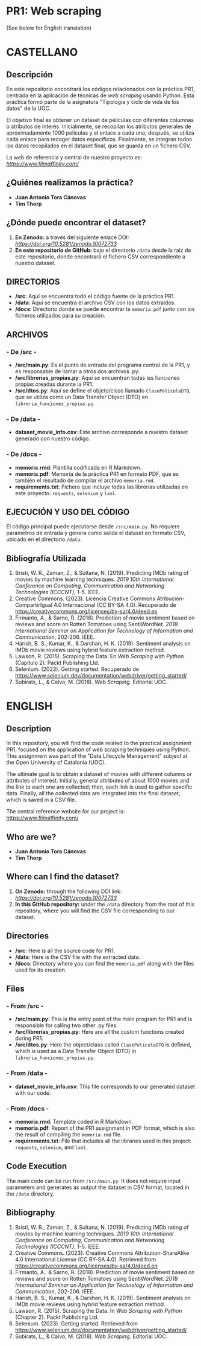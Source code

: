 # PR1: Web scraping

(See below for English translation)

# CASTELLANO

## Descripción

En este repositorio encontrará los códigos relacionados con la práctica PR1, centrada en la aplicación de técnicas de *web scraping* usando Python. Esta práctica formó parte de la asignatura "Tipología y ciclo de vida de los datos" de la UOC.

El objetivo final es obtener un dataset de películas con diferentes columnas o atributos de interés. Inicialmente, se recopilan los atributos generales de aproximadamente 1000 películas y el enlace a cada una; después, se utiliza cada enlace para recoger datos específicos. Finalmente, se integran todos los datos recopilados en el dataset final, que se guarda en un fichero CSV.

La web de referencia y central de nuestro proyecto es: _https://www.filmaffinity.com/_

## ¿Quiénes realizamos la práctica?

- **Juan Antonio Tora Cánovas**
- **Tim Thorp**

## ¿Dónde puede encontrar el dataset?

1. **En Zenodo:** a través del siguiente enlace DOI: _https://doi.org/10.5281/zenodo.10072733_
2. **En este repositorio de GitHub:** bajo el directorio `/data` desde la raíz de este repositorio, donde encontrará el fichero CSV correspondiente a nuestro dataset.

## DIRECTORIOS

- **/src**: Aquí se encuentra todo el código fuente de la práctica PR1.
- **/data**: Aquí se encuentra el archivo CSV con los datos extraídos.
- **/docs**: Directorio donde se puede encontrar la `memoria.pdf` junto con los ficheros utilizados para su creación.

## ARCHIVOS

### - De /src -

- **/src/main.py**: Es el punto de entrada del programa central de la PR1, y es responsable de llamar a otros dos archivos .py.
- **/src/librerias_propias.py**: Aquí se encuentran todas las funciones propias creadas durante la PR1.
- **/src/dtos.py**: Aquí se define el objeto/clase llamado `ClasePeliculaDTO`, que se utiliza como un Data Transfer Object (DTO) en `libreria_funciones_propias.py`.

### - De /data -

- **dataset_movie_info.csv**: Este archivo corresponde a nuestro dataset generado con nuestro código.

### - De /docs -

- **memoria.rmd**: Plantilla codificada en R Markdown.
- **memoria.pdf**: Memoria de la práctica PR1 en formato PDF, que es también el resultado de compilar el archivo `memoria.rmd`.
- **requirements.txt**: Fichero que incluye todas las librerías utilizadas en este proyecto: `requests`, `selenium` y `lxml`.

## EJECUCIÓN Y USO DEL CÓDIGO


El código principal puede ejecutarse desde `/src/main.py`. No requiere parámetros de entrada y genera como salida el dataset en formato CSV, ubicado en el directorio `/data`.

## Bibliografía Utilizada

1. Bristi, W. R., Zaman, Z., & Sultana, N. (2019). Predicting IMDb rating of movies by machine learning techniques. *2019 10th International Conference on Computing, Communication and Networking Technologies (ICCCNT)*, 1-5. IEEE.
2. Creative Commons. (2023). Licencia Creative Commons Atribución-CompartirIgual 4.0 Internacional (CC BY-SA 4.0). Recuperado de https://creativecommons.org/licenses/by-sa/4.0/deed.es
3. Firmanto, A., & Sarno, R. (2018). Prediction of movie sentiment based on reviews and score on Rotten Tomatoes using SentiWordNet. *2018 International Seminar on Application for Technology of Information and Communication*, 202-206. IEEE.
4. Harish, B. S., Kumar, K., & Darshan, H. K. (2019). Sentiment analysis on IMDb movie reviews using hybrid feature extraction method.
5. Lawson, R. (2015). Scraping the Data. En *Web Scraping with Python* (Capítulo 2). Packt Publishing Ltd.
6. Selenium. (2023). Getting started. Recuperado de https://www.selenium.dev/documentation/webdriver/getting_started/
7. Subirats, L., & Calvo, M. (2018). *Web Scraping*. Editorial UOC.


# ENGLISH

## Description

In this repository, you will find the code related to the practical assignment PR1, focused on the application of web scraping techniques using Python. This assignment was part of the "Data Lifecycle Management" subject at the Open University of Catalonia (UOC).

The ultimate goal is to obtain a dataset of movies with different columns or attributes of interest. Initially, general attributes of about 1000 movies and the link to each one are collected; then, each link is used to gather specific data. Finally, all the collected data are integrated into the final dataset, which is saved in a CSV file.

The central reference website for our project is: https://www.filmaffinity.com/

## Who are we?

- **Juan Antonio Tora Cánovas**
- **Tim Thorp**

## Where can I find the dataset?

1. **On Zenodo:** through the following DOI link: _https://doi.org/10.5281/zenodo.10072733_
2. **In this GitHub repository:** under the `/data` directory from the root of this repository, where you will find the CSV file corresponding to our dataset.

## Directories

- **/src**: Here is all the source code for PR1.
- **/data**: Here is the CSV file with the extracted data.
- **/docs**: Directory where you can find the `memoria.pdf` along with the files used for its creation.

## Files

### - From /src -

- **/src/main.py**: This is the entry point of the main program for PR1 and is responsible for calling two other .py files.
- **/src/librerias_propias.py**: Here are all the custom functions created during PR1.
- **/src/dtos.py**: Here the object/class called `ClasePeliculaDTO` is defined, which is used as a Data Transfer Object (DTO) in `libreria_funciones_propias.py`.

### - From /data -

- **dataset_movie_info.csv**: This file corresponds to our generated dataset with our code.

### - From /docs -

- **memoria.rmd**: Template coded in R Markdown.
- **memoria.pdf**: Report of the PR1 assignment in PDF format, which is also the result of compiling the `memoria.rmd` file.
- **requirements.txt**: File that includes all the libraries used in this project: `requests`, `selenium`, and `lxml`.

## Code Execution

The main code can be run from `/src/main.py`. It does not require input parameters and generates as output the dataset in CSV format, located in the `/data` directory.

## Bibliography

1. Bristi, W. R., Zaman, Z., & Sultana, N. (2019). Predicting IMDb rating of movies by machine learning techniques. *2019 10th International Conference on Computing, Communication and Networking Technologies (ICCCNT)*, 1-5. IEEE.
2. Creative Commons. (2023). Creative Commons Attribution-ShareAlike 4.0 International License (CC BY-SA 4.0). Retrieved from https://creativecommons.org/licenses/by-sa/4.0/deed.en
3. Firmanto, A., & Sarno, R. (2018). Prediction of movie sentiment based on reviews and score on Rotten Tomatoes using SentiWordNet. *2018 International Seminar on Application for Technology of Information and Communication*, 202-206. IEEE.
4. Harish, B. S., Kumar, K., & Darshan, H. K. (2019). Sentiment analysis on IMDb movie reviews using hybrid feature extraction method.
5. Lawson, R. (2015). Scraping the Data. In *Web Scraping with Python* (Chapter 2). Packt Publishing Ltd.
6. Selenium. (2023). Getting started. Retrieved from https://www.selenium.dev/documentation/webdriver/getting_started/
7. Subirats, L., & Calvo, M. (2018). *Web Scraping*. Editorial UOC.